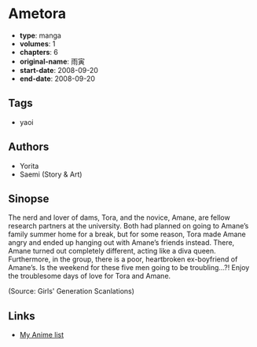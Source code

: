 # Ametora

-   **type**: manga
-   **volumes**: 1
-   **chapters**: 6
-   **original-name**: 雨寅
-   **start-date**: 2008-09-20
-   **end-date**: 2008-09-20

## Tags

-   yaoi

## Authors

-   Yorita
-   Saemi (Story & Art)

## Sinopse

The nerd and lover of dams, Tora, and the novice, Amane, are fellow research partners at the university. Both had planned on going to Amane’s family summer home for a break, but for some reason, Tora made Amane angry and ended up hanging out with Amane’s friends instead. There, Amane turned out completely different, acting like a diva queen. Furthermore, in the group, there is a poor, heartbroken ex-boyfriend of Amane’s. Is the weekend for these five men going to be troubling…?! Enjoy the troublesome days of love for Tora and Amane.

(Source: Girls' Generation Scanlations)

## Links

-   [My Anime list](https://myanimelist.net/manga/19518/Ametora)
